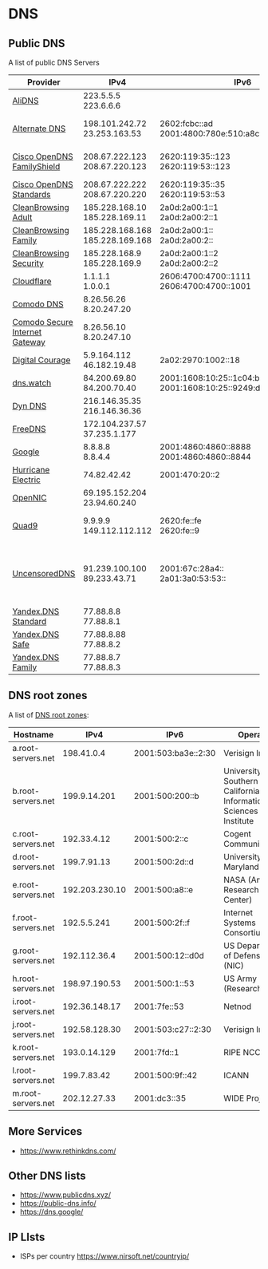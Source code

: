 # DNS

## Public DNS

A list of public DNS Servers

| Provider                                                                     | IPv4                                | IPv6                                                      | DNS over HTTPS and TLS                                                                                    |
|------------------------------------------------------------------------------|-------------------------------------|-----------------------------------------------------------|-----------------------------------------------------------------------------------------------------------|
| [AliDNS](https://alidns.com/)                                                | 223.5.5.5</br>223.6.6.6             |                                                           | HTTPS: https://dns.alidns.com/dns-query</br>TLS: 9999.alidns.com                                          |
| [Alternate DNS](https://alternate-dns.com/)                                  | 198.101.242.72</br>23.253.163.53    | 2602:fcbc::ad</br> 2001:4800:780e:510:a8cf:392e:ff04:8982 | HTTPS: https://dns.alternate-dns.com/dns-query</br>TLS: dns.alternate-dns.com                             |
| [Cisco OpenDNS FamilyShield](https://www.opendns.com/cisco-opendns/)         | 208.67.222.123</br>208.67.220.123   | 2620:119:35::123</br> 2620:119:53::123                    | HTTPS: https://doh.familyshield.opendns.com/dns-query                                                     |
| [Cisco OpenDNS Standards](https://www.opendns.com/cisco-opendns/)            | 208.67.222.222</br>208.67.220.220   | 2620:119:35::35</br> 2620:119:53::53                      | HTTPS: https://doh.opendns.com/dns-query                                                                  |
| [CleanBrowsing Adult](https://cleanbrowsing.org/guides/)                     | 185.228.168.10</br>185.228.169.11   | 2a0d:2a00:1::1</br> 2a0d:2a00:2::1                        | HTTPS: adult-filter-dns.cleanbrowsing.org                                                                 |
| [CleanBrowsing Family](https://cleanbrowsing.org/guides/)                    | 185.228.168.168</br>185.228.169.168 | 2a0d:2a00:1::</br> 2a0d:2a00:2::                          | HTTPS: family-filter-dns.cleanbrowsing.org                                                                |
| [CleanBrowsing Security](https://cleanbrowsing.org/guides/)                  | 185.228.168.9</br>185.228.169.9     | 2a0d:2a00:1::2</br> 2a0d:2a00:2::2                        | HTTPS: security-filter-dns.cleanbrowsing.org                                                              |
| [Cloudflare](https://developers.cloudflare.com/1.1.1.1/)                     | 1.1.1.1</br>1.0.0.1                 | 2606:4700:4700::1111</br> 2606:4700:4700::1001            | HTTPS: 1dot1dot1dot1.cloudflare-dns.com                                                                   |
| [Comodo DNS](https://securedns.dnsbycomodo.com/support/)                     | 8.26.56.26</br>8.20.247.20          |                                                           |                                                                                                           |
| [Comodo Secure Internet Gateway](https://securedns.dnsbycomodo.com/support/) | 8.26.56.10</br>8.20.247.10          |                                                           |                                                                                                           |
| [Digital Courage](https://digitalcourage.de/support/zensurfreier-dns-server) | 5.9.164.112</br>46.182.19.48        | 2a02:2970:1002::18                                        | HTTPS: dns3.digitalcourage.de                                                                             |
| [dns.watch](https://dns.watch/)                                              | 84.200.69.80</br>84.200.70.40       | 2001:1608:10:25::1c04:b12f</br>2001:1608:10:25::9249:d69b | HTTPS: https://resolver2.dns.watch/dns-query                                                              |
| [Dyn DNS](https://help.dyn.com/internet-guide-setup/)                        | 216.146.35.35</br>216.146.36.36     |                                                           |                                                                                                           |
| [FreeDNS](https://freedns.zone)                                              | 172.104.237.57</br>37.235.1.177     |                                                           |                                                                                                           |
| [Google](https://developers.google.com/speed/public-dns/docs/using)          | 8.8.8.8</br>8.8.4.4                 | 2001:4860:4860::8888</br>2001:4860:4860::8844             | HTTPS: dns.google</br>TLS: dns.google                                                                     |
| [Hurricane Electric](https://dns.he.net/)                                    | 74.82.42.42                         | 2001:470:20::2                                            |                                                                                                           |
| [OpenNIC](https://servers.opennic.org/)                                      | 69.195.152.204</br>23.94.60.240     |                                                           |                                                                                                           |
| [Quad9](https://www.quad9.net/service/service-addresses-and-features/)       | 9.9.9.9</br> 149.112.112.112        | 2620:fe::fe</br>2620:fe::9                                | HTTPS: https://dns11.quad9.net/dns-query</br>TLS: tls://dns11.quad9.net                                   |
| [UncensoredDNS](https://blog.uncensoreddns.org/dns-servers/)                 | 91.239.100.100</br>89.233.43.71     | 2001:67c:28a4::</br>2a01:3a0:53:53::                      | HTTPS: https://anycast.uncensoreddns.org/dns-query</br>HTTPS: https://unicast.uncensoreddns.org/dns-query |
| [Yandex.DNS Standard](https://dns.yandex.com/)                               | 77.88.8.8</br>77.88.8.1             |                                                           |                                                                                                           |
| [Yandex.DNS Safe](https://dns.yandex.com/)                                   | 77.88.8.88</br>77.88.8.2            |                                                           |                                                                                                           |
| [Yandex.DNS Family](https://dns.yandex.com/)                                 | 77.88.8.7</br>77.88.8.3             |                                                           |                                                                                                           |

## DNS root zones

A list of [DNS root zones](https://www.iana.org/domains/root/servers):

| Hostname           | IPv4           | IPv6                | Operator                                                         |
|--------------------|----------------|---------------------|------------------------------------------------------------------|
| a.root-servers.net | 198.41.0.4     | 2001:503:ba3e::2:30 | Verisign Inc.                                                    |
| b.root-servers.net | 199.9.14.201   | 2001:500:200::b     | University of Southern California Information Sciences Institute |
| c.root-servers.net | 192.33.4.12    | 2001:500:2::c       | Cogent Communications                                            |
| d.root-servers.net | 199.7.91.13    | 2001:500:2d::d      | University of Maryland                                           |
| e.root-servers.net | 192.203.230.10 | 2001:500:a8::e      | NASA (Ames Research Center)                                      |
| f.root-servers.net | 192.5.5.241    | 2001:500:2f::f      | Internet Systems Consortium Inc.                                 |
| g.root-servers.net | 192.112.36.4   | 2001:500:12::d0d    | US Department of Defense (NIC)                                   |
| h.root-servers.net | 198.97.190.53  | 2001:500:1::53      | US Army (Research Lab)                                           |
| i.root-servers.net | 192.36.148.17  | 2001:7fe::53        | Netnod                                                           |
| j.root-servers.net | 192.58.128.30  | 2001:503:c27::2:30  | Verisign Inc.                                                    |
| k.root-servers.net | 193.0.14.129   | 2001:7fd::1         | RIPE NCC                                                         |
| l.root-servers.net | 199.7.83.42    | 2001:500:9f::42     | ICANN                                                            |
| m.root-servers.net | 202.12.27.33   | 2001:dc3::35        | WIDE Project                                                     |

## More Services

- <https://www.rethinkdns.com/>

## Other DNS lists

- <https://www.publicdns.xyz/>
- <https://public-dns.info/>
- <https://dns.google/>

## IP LIsts

- ISPs per country <https://www.nirsoft.net/countryip/>
